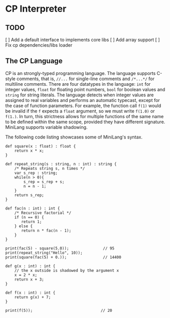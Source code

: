# CP Interpreter

## TODO
[ ] Add a default interface to implements core libs
[ ] Add array support
[ ] Fix cp dependencies/libs loader

## The CP Language

CP is an strongly-typed programming language. The language supports C-style comments, that is, `//...` for single-line comments and `/*...*/` for multiline comments. There are four datatypes in the language: `int` for integer values, `float` for floating point numbers, `bool` for boolean values and `string` for string literals. The language detects when integer values are assigned to real variables and performs an automatic typecast, except for the case of function parameters. For example, the function call `f(1)` would be invalid if the `f` expects a `float` argument, so we must write `f(1.0)` or `f(1.)`.  In turn, this strictness allows for multiple functions of the same name to be defined within the same scope, provided they have different signature. MiniLang supports variable shadowing.

The following code listing showcases some of MiniLang's syntax.

```
def square(x : float) : float {
    return x * x;
}

def repeat_string(s : string, n : int) : string {
    /* Repeats string s, n times */
    var s_rep : string;
    while(n > 0){
        s_rep = s_rep + s;
        n = n - 1;
    }
    return s_rep;
}

def fac(n : int) : int {
    /* Recursive factorial */
    if (n == 0) {
       return 1;
    } else {
       return n * fac(n - 1);
    }
}

print(fac(5) - square(5.0));               // 95
print(repeat_string("Hello", 10));
print(square(fac(5) + 0.));                // 14400

def g(x : int) : int {
    // the x outside is shadowed by the argument x
    x = 2 * x;
    return x + 3;
}

def f(x : int) : int {
    return g(x) + 7;
}

print(f(5));                              // 20
```
